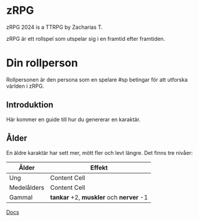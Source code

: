 # zRPG
zRPG 2024 is a TTRPG by Zacharias T.

zRPG är ett rollspel som utspelar sig i en framtid efter framtiden.
# Din rollperson
Rollpersonen är den persona som en spelare #sp betingar för att utforska världen i zRPG.
## Introduktion
Här kommer en guide till hur du genererar en karaktär.
## Ålder
En äldre karaktär har sett mer, mött fler och levt längre. Det finns tre nivåer:

| **Ålder**  | **Effekt** |
| ------------- | ------------- |
| Ung  | Content Cell  |
| Medelålders  | Content Cell  |
| Gammal  | **tankar** +2, **muskler** och **nerver** -1  |

[//]: # (This is a comment.)

<a href="./docs">Docs</a>
